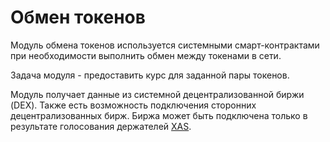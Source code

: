 # Обмен токенов

Модуль обмена токенов используется системными смарт-контрактами при необходимости
выполнить обмен между токенами в сети.

Задача модуля - предоставить курс для заданной пары токенов.

Модуль получает данные из системной децентрализованной биржи (DEX).
Также есть возможность подключения сторонних децентрализованных бирж.
Биржа может быть подключена только в результате голосования держателей [XAS][1].

[1]: ../system-tokens/ace-asset.md
